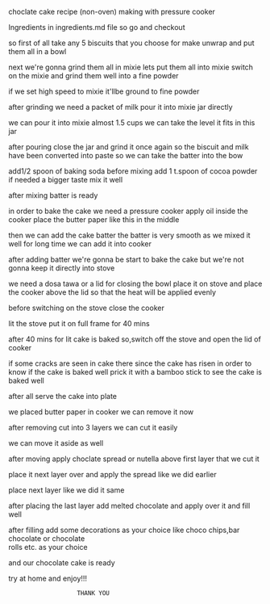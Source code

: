  
  choclate cake recipe (non-oven) making with pressure cooker

 Ingredients in ingredients.md file so go and checkout

so first of all take any 5 biscuits that you choose for make
unwrap and put them all in a bowl 

next we're gonna grind them all in mixie
lets put them all into mixie
switch on the mixie and grind them well into a fine powder

if we set high speed to mixie it'llbe ground to fine powder

after grinding 
we need a packet of milk 
pour it into mixie jar directly

we can pour it into mixie almost 1.5 cups
we can take the level it fits in this jar

 after pouring close the jar and grind it once again
 so the biscuit and milk have been converted into paste
 so we can take the batter into the bow
 
 add1/2 spoon of baking soda
 before mixing 
 add 1 t.spoon of cocoa powder
 if needed a bigger taste mix it well

after mixing batter is ready

in order to bake the cake
we need a pressure cooker
apply oil inside the cooker
place the butter paper
like this in the middle

then we can add the cake batter
the batter is very smooth
as we mixed it well for long time
we can add it into cooker

after adding batter we're gonna be start to bake the cake
but we're not gonna keep it directly into stove

we need a dosa tawa or a lid for closing the bowl
place it on stove 
and place the cooker above the lid 
so that the heat will be applied evenly

before switching on the stove 
close the cooker

lit the stove 
put it on full frame for 40 mins

after 40 mins for lit cake is baked so,switch off the stove and open the lid of cooker 

if some cracks are seen in cake there since the cake has risen 
in order to know if the cake is baked well
prick it with a bamboo stick to see the cake is baked well

after all serve the cake into plate

we placed butter paper in cooker 
we can remove it now

after removing cut into 3 layers
we can cut it easily

we can move it aside as well

after moving apply choclate spread or nutella above first layer that we cut it

place it next layer over and apply the spread 
like we did earlier 

place next layer like we did it same

after placing the last layer 
add melted chocolate and apply over it and fill well

after filling add some decorations as your choice like choco chips,bar chocolate or chocolate  
rolls etc. as your choice

and our chocolate cake is ready 

try at home and enjoy!!!

                       THANK YOU 